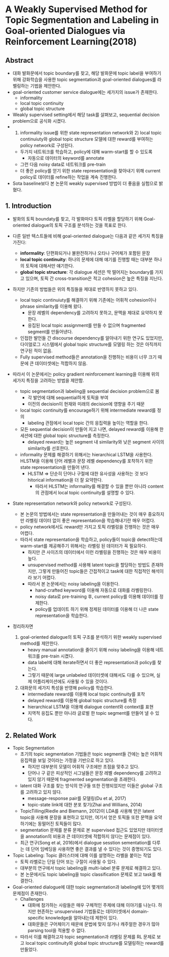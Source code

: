 # A Weakly Supervised Method for Topic Segmentation and Labeling in Goal-oriented Dialogues via Reinforcement Learning(2018)

## Abstract

* 대화 발화문에서 topic boundary를 찾고, 해당 발화문에 topic label을 부여하기 위해 강화학습을 사용한 topic segmentation과 goal-oriented dialogues를 라벨링하는 기법을 제안한다.
* goal-oriented customer service dialogue에는 세가지의 issue가 존재한다.
  * informality
  * local topic continuity
  * global topic structure
* Weakly supervised setting에서 해당 task를 살펴보고, sequential decision problem으로 공식화 시켰다.
* 1) informality issue를 위한 state representation network와 2) local topic continuiuty와 global topic structure 모델에 대한 reward를 부여하는 policy network로 구성된다.
  * 두가지 네트워크를 학습하고, policy에 대해 warm-start를 할 수 있도록 
    * 자동으로 데이터의 keyword를 annotate
  * 그런 다음 noisy data로 네트워크를 pre-train
  * 더 좋은 policy를 얻기 위한 state representation을 찾아내기 위해 current policy로 데이터를 refine하는 작업을 계속 진행한다.
* Sota baseline보다 본 논문의 weakly supervised 방법이 더 좋음을 실험으로 밝혔다.



## 1. Introduction

* 발화의 토픽 boundaty를 찾고, 각 발화마다 토픽 라벨을 할당하기 위해 Goal-oriented dialogue의 토픽 구조를 분석하는 것을 목표로 한다.
* 다른 일반 텍스트들에 비해 goal-oriented dialogue는 다음과 같은 세가지 특징을 가진다:
  * **informality**: 단편화되거나 불완전하거나 오타나 구어체가 포함된 문장
  * **local topic continuity**:  하나의 문제에 대해 얘기를 진행할 때는 대부분 하나의 토픽에 대해서만 얘기한다.
  * **global topic structure**: 각 dialogue 세션은 딱 떨어지는 boundary를 가지고 있으며, 토픽 간 cross-transition은 적고 cohesion은 높은 특징을 지닌다.
* 하지만 기존의 방법들은 위의 특징들을 제대로 반영하지 못하고 있다.
  * local topic continuiuty를 해결하기 위해 기존에는 어휘적 cohesion이나 phrase similarity를 이용해 왔다.
    * 문장 레벨의 dependency를 고려하지 못하고, 문맥을 제대로 요약하지 못한다.
    * 응집된 local topic assignment를 만들 수 없으며 fragmented segment를 만들어낸다.
  * 인접한 발언들 간 discourse dependency를 알아내기 위한 연구도 있었지만, 다이얼로그 시스템에서 global topic structure를 모델링 하는 것은 아직까지 연구된 적이 없음.
  * Fully supervised method들은 annotation을 진행하는 비용이 너무 크기 때문에 큰 데이터셋에는 적합하지 않음.
* 따라서 이 논문에서는 policy gradient reinforcement learning을 이용해 위의 세가지 특징을 고려하는 방법을 제안함.
  * topic segmentation과 labeling을 sequential decision problem으로 봄
    * 각 발언에 대해 sequential하게 토픽을 부여
    * 이전의 decision이 현재와 미래의 decision에 영향을 주기 때문
  * local topic continuity를 encourage하기 위해 intermediate reward를 정의
    * labeling 관점에서 local topic 간의 응집력을 높이는 역할을 한다.
  * 모든 sequential decision이 만들어 지고 나면, delayed reward를 이용해 한 세션에 대한 global topic structure를 측정한다.
    * delayed reward는 높은 segment 내 similarity와 낮은 segment 사이의 similarity를 선호한다.
  * informality 문제를 해결하기 위해서는 hierarchical LSTM을 사용한다. HLSTM을 이용해 단어 레벨과 문장 레벨 dependency를 포착하기 위한 state representation을 만들어 낸다.
    * HLSTM => 단순히 단어나 구절에 대한 유사성을 사용하는 것 보다 hitorical information을 더 잘 요약한다.
      * 따라서 HLSTM는 informality를 해결할 수 있을 뿐만 아니라 content의 관점에서 local topic continuity를 설명할 수 있다. 

* State representation network와 policy network로 구성된다.
  * 본 논문의 방법에서는 state representation을 만들어내는 것이 매우 중요하지만 라벨링 데이터 없이 좋은 representation을 학습해내기란 매우 어렵다.
  * policy network에서도 reward만 가지고 토픽 라벨링을 진행하는 것은 매우 어렵다.
  * 따라서 state representation을 학습하고, policy들이 topic을 detect하는데 warm-start를 제공해주기 위해서는 라벨링 된 데이터가 꼭 필요하다.
    * 하지만 큰 사이즈의 데이터에서 이런 라벨링을 진행하는 것은 매우 비용이 높다.
    * unsupervised method를 사용해 latent topic을 할당하는 방법도 존재하지만, 그렇게 만들어진 topic들은 간접적이고 task에 대한 직접적인 해석이라 보기 어렵다.
    * 따라서 본 논문에서는 noisy labeling을 이용한다.
      * hand-crafted keyword를 이용해 자동으로 대화를 라벨링한다.
      * noisy data로 pre-training 후, current policy를 이용해 데이터를 정제한다.
      * policy를 업데이트 하기 위해 정제된 데이터를 이용해 더 나은 state representation을 학습한다.

* 정리하자면
  1. goal-oriented dialogue의 토픽 구조를 분석하기 위한 weakly supervised method를 제안한다.
     * heavy manual annotation을 줄이기 위해 noisy labeling을 이용해 네트워크를 pre-train 시켰다. 
     * data label에 대해 iterate하면서 더 좋은 representation과 policy를 찾는다.
     * 그렇기 때문에 large unlabeled 데이터셋에 대해서도 다룰 수 있으며, 실제 어플리케이션에도 사용될 수 있을 것이다.
  2. 대화문의 세가지 특성을 반영해 policy를 학습한다.
     * intermediate reward를 이용해 local topic continuity를 포착
     * delayed reward를 이용해 global topic structure를 측정
     * hierarchical LSTM을 이용해 dialogue content와 context를 표현
     * 지역적 응집도 뿐만 아니라 글로벌 한 topic segment를 만들어 낼 수 있다.

## 2. Related Work

* Topic Segmentation
  * 초기의 topic segmentation 기법들은 topic segment들 간에는 높은 어휘적 응집력을 보일 것이라는 가정을 기반으로 하고 있다.
    * 하지만 대부분의 모델이 어휘적 구조에만 초점을 맞추고 있다.
    * 단어나 구 같은 피상적인 시그널들은 문장 레벨 dependency를 고려하고 있지 않기 때문에 fragmented segmentation을 초래한다.
  * latent 대화 구조를 찾는 방식의 연구들 또한 진행되었지만 이들은 global 구조를 고려하고 있지 않다.
    * message-response pair를 모델링(Du et al, 2017)
    * topic-state link에 대한 분포 찾기(Zhai and Willians, 2014)
  * TopicTilling(Riedle and Biemann, 2012)이 LDA를 사용해 얻은 latent topic을 사용해 문장을 표현하고 있지만, 여기서 얻은 토픽들 또한 문맥을 요약하기에는 동떨어진 토픽들이 많다.
  * segmentation 문제를 분류 문제로 본 supervised 접근도 있었지만 데이터셋을 annotation의 비용과 큰 데이터셋에 적합하지 않다는 문제점이 있다.
  * 최근 연구(Song et al, 2016)에서 dialogue sesstion sementation를 다루는 데 단어 임베딩을 사용하면 좋은 결과를 낼 수 있다는 것이 증명되기도 있다.
* Topic Labeling: Topic 클러스터에 대해 이를 설명하는 라벨을 붙이는 작업
  * 토픽 라벨로는 단일 단어 또는 구절이 사용될 수 있다.
  * 대부분의 연구에서 topic labeling을 multi-label 분류 문제로 해결하고 있다.
  * 본 논문에서도 topic labeling을 topic classification 문제로 보고 task를 해결한다.
* Goal-oriented dialogue에 대한 topic segmentation과 labeling에 있어 몇개의 문제점이 존재한다.
  * Challenges
    * 대화에 참가하는 사람들은 매우 구체적인 주제에 대해 이야기를 나눈다. 하지만 현존하는 unsupervised 기법들로는 데이터셋에서 domain-specific knowledge을 알아내는데 제한이 있다. 
    * 대화문들은 구어체이기 때문에 문법에 맞지 않거나 캐주얼한 경우가 많아 parsing tool을 적용할 수 없다.
  * 따라서 이를 해결하고자 topic segmentation과 라벨링 문제를 RL 문제로 보고 local topic continuity와 global topic structure를 모델링하는 reward를 만들었다.